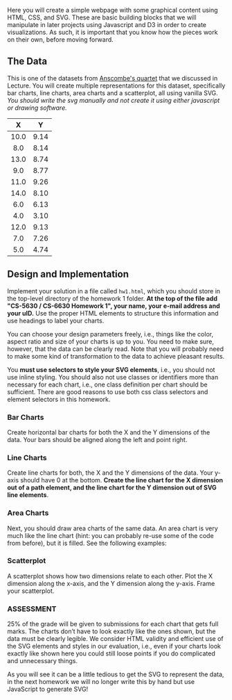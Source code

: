 Here you will create a simple webpage with some graphical content using HTML, CSS, and SVG. These are basic building blocks that we will manipulate in later projects using Javascript and D3 in order to create visualizations. As such, it is important that you know how the pieces work on their own, before moving forward.

## The Data

This is one of the datasets from [Anscombe's quartet](https://en.wikipedia.org/wiki/Anscombe%27s_quartet) that we discussed in Lecture. You will create multiple representations for this dataset, specifically bar charts, line charts, area charts and a scatterplot, all using vanilla SVG. *You should write the svg manually and not create it using either javascript or drawing software.*

| X    | Y    |
|:----:|:----:|
| 10.0 | 9.14 |
| 8.0  | 8.14 |
| 13.0 | 8.74 |
| 9.0  | 8.77 |
| 11.0 | 9.26 |
| 14.0 | 8.10 |
| 6.0  | 6.13 |
| 4.0  | 3.10 |
| 12.0 | 9.13 |
| 7.0  | 7.26 |
| 5.0  | 4.74 |
 

## Design and Implementation

Implement your solution in a file called ``hw1.html``, which you should store in the top-level directory of the homework 1 folder. **At the top of the file add "CS-5630 / CS-6630 Homework 1", your name, your e-mail address and your uID.** Use the proper HTML elements to structure this information and use headings to label your charts.

You can choose your design parameters freely, i.e., things like the color, aspect ratio and size of your charts is up to you. You need to make sure, however, that the data can be clearly read. Note that you will probably need to make some kind of transformation to the data to achieve pleasant results.  

You **must use selectors to style your SVG elements**, i.e., you should not use inline styling. You should also not use classes or identifiers more than necessary for each chart, i.e., one class definition per chart should be sufficient.  There are good reasons to use both css class selectors and element selectors in this homework.


### Bar Charts

Create horizontal bar charts for both the X and the Y dimensions of the data. Your bars should be aligned along the left and point right.

### Line Charts

Create line charts for both, the X and the Y dimensions of the data. Your y-axis should have 0 at the bottom. **Create the line chart for the X dimension out of a path element, and the line chart for the Y dimension out of SVG line elements**.

### Area Charts

Next, you should draw area charts of the same data. An area chart is very much like the line chart (hint: you can probably re-use some of the code from before), but it is filled. See the following examples:


### Scatterplot

A scatterplot shows how two dimensions relate to each other. Plot the X dimension along the x-axis, and the Y dimension along the y-axis. Frame your scatterplot. 

### ASSESSMENT

25% of the grade will be given to submissions for each chart that gets full marks. The charts don’t have to look exactly like the ones shown, but the data must be clearly legible. We consider HTML validity and efficient use of the SVG elements and styles in our evaluation, i.e., even if your charts look exactly like shown here you could still loose points if you do complicated and unnecessary things.

As you will see it can be a little tedious to get the SVG to represent the data, in the next homework we will no longer write this by hand but use JavaScript to generate SVG!
